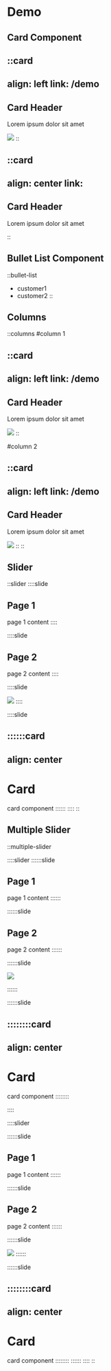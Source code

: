 # Demo

## Card Component

::card
---
align: left
link: /demo
---

## Card Header

Lorem ipsum dolor sit amet

![](https://mouseless.github.io/brand/assets/logo/svg/logo-mark-primary.svg)
::

::card
---
align: center
link:
---

## Card Header

Lorem ipsum dolor sit amet

::

## Bullet List Component

::bullet-list

- customer1
- customer2
::

## Columns

::columns
#column 1

::card
---
align: left
link: /demo
---

## Card Header

Lorem ipsum dolor sit amet

![](https://mouseless.github.io/brand/assets/logo/svg/logo-mark-primary.svg)
::

#column 2

::card
---
align: left
link: /demo
---

## Card Header

Lorem ipsum dolor sit amet

![](https://mouseless.github.io/brand/assets/logo/svg/logo-mark-primary.svg)
::
::

## Slider

::slider
::::slide

## Page 1

page 1 content
::::

::::slide

## Page 2

page 2 content
::::

::::slide

![](https://mouseless.github.io/brand/assets/logo/svg/logo-mark-primary.svg)
::::

::::slide

::::::card
---
align: center
---
# Card

card component
::::::
::::
::

## Multiple Slider

::multiple-slider

::::slider
::::::slide

## Page 1

page 1 content
::::::

::::::slide

## Page 2

page 2 content
::::::

::::::slide

![](https://mouseless.github.io/brand/assets/logo/svg/logo-mark-primary.svg)

::::::

::::::slide

::::::::card
---
align: center
---

# Card

card component
::::::::

::::

::::slider

::::::slide

## Page 1

page 1 content
::::::

::::::slide

## Page 2

page 2 content
::::::

::::::slide

![](https://mouseless.github.io/brand/assets/logo/svg/logo-mark-primary.svg)
::::::

::::::slide

::::::::card
---
align: center
---
# Card

card component
::::::::
::::::
::::
::
